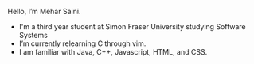Hello, I’m Mehar Saini.
- I'm a third year student at Simon Fraser University studying Software Systems
- I’m currently relearning C through vim.
- I am familiar with Java, C++, Javascript, HTML, and CSS.
